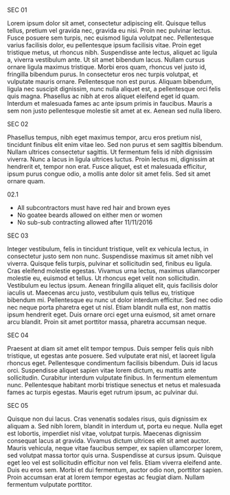 SEC 01

Lorem ipsum dolor sit amet, consectetur adipiscing elit. Quisque tellus tellus, pretium vel gravida nec, gravida eu nisi. Proin nec pulvinar lectus. Fusce posuere sem turpis, nec euismod ligula volutpat nec. Pellentesque varius facilisis dolor, eu pellentesque ipsum facilisis vitae. Proin eget tristique metus, ut rhoncus nibh. Suspendisse ante lectus, aliquet ac ligula a, viverra vestibulum ante. Ut sit amet bibendum lacus. Nullam cursus ornare ligula maximus tristique. Morbi eros quam, rhoncus vel justo id, fringilla bibendum purus. In consectetur eros nec turpis volutpat, et vulputate mauris ornare. Pellentesque non est purus. Aliquam bibendum, ligula nec suscipit dignissim, nunc nulla aliquet est, a pellentesque orci felis quis magna. Phasellus ac nibh at eros aliquet eleifend eget id quam. Interdum et malesuada fames ac ante ipsum primis in faucibus. Mauris a sem non justo pellentesque molestie sit amet at ex. Aenean sed nulla libero.


SEC 02

Phasellus tempus, nibh eget maximus tempor, arcu eros pretium nisl, tincidunt finibus elit enim vitae leo. Sed non purus et sem sagittis bibendum. Nullam ultrices consectetur sagittis. Ut fermentum felis id nibh dignissim viverra. Nunc a lacus in ligula ultrices luctus. Proin lectus mi, dignissim at hendrerit et, tempor non erat. Fusce aliquet, est et malesuada efficitur, ipsum purus congue odio, a mollis ante dolor sit amet felis. Sed sit amet ornare quam.

02.1
* All subcontractors must have red hair and brown eyes
* No goatee beards allowed on either men or women
* No sub-sub contracting allowed after 11/11/2016



SEC 03

Integer vestibulum, felis in tincidunt tristique, velit ex vehicula lectus, in consectetur justo sem non nunc. Suspendisse maximus sit amet nibh vel viverra. Quisque felis turpis, pulvinar et sollicitudin sed, finibus eu ligula. Cras eleifend molestie egestas. Vivamus urna lectus, maximus ullamcorper molestie eu, euismod et tellus. Ut rhoncus eget velit non sollicitudin. Vestibulum eu lectus ipsum. Aenean fringilla aliquet elit, quis facilisis dolor iaculis ut. Maecenas arcu justo, vestibulum quis tellus eu, tristique bibendum mi. Pellentesque eu nunc ut dolor interdum efficitur. Sed nec odio nec neque porta pharetra eget ut nisl. Etiam blandit nulla est, non mattis ipsum hendrerit eget. Duis ornare orci eget urna euismod, sit amet ornare arcu blandit. Proin sit amet porttitor massa, pharetra accumsan neque.


SEC 04

Praesent at diam sit amet elit tempor tempus. Duis semper felis quis nibh tristique, ut egestas ante posuere. Sed vulputate erat nisl, et laoreet ligula rhoncus eget. Pellentesque condimentum facilisis bibendum. Duis id lacus orci. Suspendisse aliquet sapien vitae lorem dictum, eu mattis ante sollicitudin. Curabitur interdum vulputate finibus. In fermentum elementum nunc. Pellentesque habitant morbi tristique senectus et netus et malesuada fames ac turpis egestas. Mauris eget rutrum ipsum, ac pulvinar dui.


SEC 05

Quisque non dui lacus. Cras venenatis sodales risus, quis dignissim ex aliquam a. Sed nibh lorem, blandit in interdum ut, porta eu neque. Nulla eget est lobortis, imperdiet nisl vitae, volutpat turpis. Maecenas dignissim consequat lacus at gravida. Vivamus dictum ultrices elit sit amet auctor. Mauris vehicula, neque vitae faucibus semper, ex sapien ullamcorper lorem, sed volutpat massa tortor quis urna. Suspendisse at cursus ipsum. Quisque eget leo vel est sollicitudin efficitur non vel felis. Etiam viverra eleifend ante. Duis eu eros sem. Morbi et dui fermentum, auctor odio non, porttitor sapien. Proin accumsan erat at lorem tempor egestas ac feugiat diam. Nullam fermentum vulputate porttitor.
